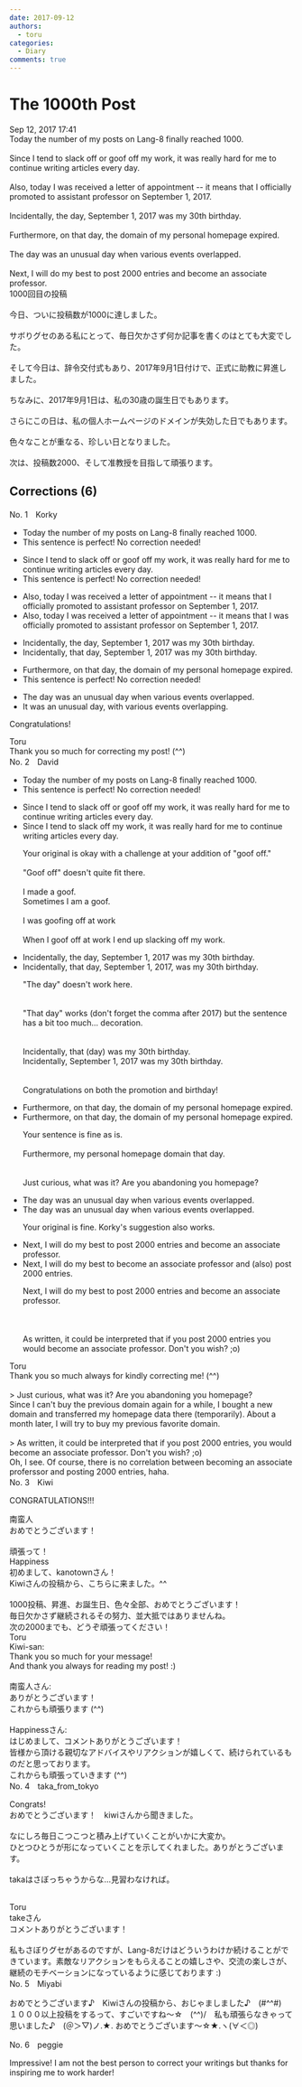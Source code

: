 ```yaml
---
date: 2017-09-12
authors:
  - toru
categories:
  - Diary
comments: true
---
```


# The 1000th Post
<div class="date">Sep 12, 2017 17:41</div>
<div id="post"><div id="body_show_ori">
Today the number of my posts on Lang-8 finally reached 1000.<br/><br/>Since I tend to slack off or goof off my work, it was really hard for me to continue writing articles every day.<br/><br/>Also, today I was received a letter of appointment -- it means that I officially promoted to assistant professor on September 1, 2017.<br/><br/>Incidentally, the day, September 1, 2017 was my 30th birthday.<br/><br/>Furthermore, on that day, the domain of my personal homepage expired.<br/><br/>The day was an unusual day when various events overlapped. <br/><br/>Next, I will do my best to post 2000 entries and become an associate professor.
</div></div>

<!-- more -->

<div id="post_ja"><div id="body_show_mo">
1000回目の投稿<br/><br/>今日、ついに投稿数が1000に達しました。<br/><br/>サボりグセのある私にとって、毎日欠かさず何か記事を書くのはとても大変でした。<br/><br/>そして今日は、辞令交付式もあり、2017年9月1日付けで、正式に助教に昇進しました。<br/><br/>ちなみに、2017年9月1日は、私の30歳の誕生日でもあります。<br/><br/>さらにこの日は、私の個人ホームページのドメインが失効した日でもあります。<br/><br/>色々なことが重なる、珍しい日となりました。<br/><br/>次は、投稿数2000、そして准教授を目指して頑張ります。
</div></div>

## Corrections (6)
<div id="block"><div class="first_name"> No. 1　<span class="just_name">Korky</span></div><div id="block2">
<ul class="correction_field">
<li class="incorrect">Today the number of my posts on Lang-8 finally reached 1000.</li>
<li class="corrected perfect">This sentence is perfect! No correction needed!</li>
</ul>
<ul class="correction_field">
<li class="incorrect">Since I tend to slack off or goof off my work, it was really hard for me to continue writing articles every day.</li>
<li class="corrected perfect">This sentence is perfect! No correction needed!</li>
</ul>
<ul class="correction_field">
<li class="incorrect">Also, today I was received a letter of appointment -- it means that I officially promoted to assistant professor on September 1, 2017.</li>
<li class="corrected correct">
Also, today I <span class="sline">was</span> received a letter of appointment -- it means that I <span class="f_blue">was </span>officially promoted to assistant professor on September 1, 2017.
</li>
</ul>
<ul class="correction_field">
<li class="incorrect">Incidentally, the day, September 1, 2017 was my 30th birthday.</li>
<li class="corrected correct">
Incidentally, <span class="f_red">that</span> day, September 1, 2017 was my 30th birthday.
</li>
</ul>
<ul class="correction_field">
<li class="incorrect">Furthermore, on that day, the domain of my personal homepage expired.</li>
<li class="corrected perfect">This sentence is perfect! No correction needed!</li>
</ul>
<ul class="correction_field">
<li class="incorrect">The day was an unusual day when various events overlapped.</li>
<li class="corrected correct">
<span class="f_blue">It was</span> an unusual day, <span class="f_blue">with</span> various events <span class="f_blue">overlapping.</span>
</li>
</ul>
<p class="comment_small">
 Congratulations!
</p>

</div><div class="name"><span class="just_name">Toru</span><br>
Thank you so much for correcting my post! (^^)
</div>
</div>
<div id="block"><div class="first_name"> No. 2　<span class="just_name">David</span></div><div id="block2">
<ul class="correction_field">
<li class="incorrect">Today the number of my posts on Lang-8 finally reached 1000.</li>
<li class="corrected perfect">This sentence is perfect! No correction needed!</li>
</ul>
<ul class="correction_field">
<li class="incorrect">Since I tend to slack off or goof off my work, it was really hard for me to continue writing articles every day.</li>
<li class="corrected correct">
Since I tend to slack off my work, it was really hard for me to continue writing articles every day.
<p class="correction_comment">Your original is okay with a challenge at your addition of "goof off." <br/><br/>"Goof off" doesn't quite fit there.<br/><br/>I made a goof. <br/>Sometimes I am a goof.<br/><br/>I was goofing off at work<br/><br/>When I goof off at work I end up slacking off my work.</p>
</li>
</ul>
<ul class="correction_field">
<li class="incorrect">Incidentally, the day, September 1, 2017 was my 30th birthday.</li>
<li class="corrected correct">
Incidentally, that day, September 1, 2017, was my 30th birthday.
<p class="correction_comment">"The day" doesn't work here. <br/><br/><br/>"That day" works (don't forget the comma after 2017) but the sentence has a bit too much... decoration.<br/><br/><br/>Incidentally, that (day) was my 30th birthday.<br/>Incidentally, September 1, 2017 was my 30th birthday.<br/><br/><br/>Congratulations on both the promotion and birthday!</p>
</li>
</ul>
<ul class="correction_field">
<li class="incorrect">Furthermore, on that day, the domain of my personal homepage expired.</li>
<li class="corrected correct">
Furthermore, on that day, the domain of my personal homepage expired.
<p class="correction_comment">Your sentence is fine as is.<br/><br/>Furthermore, my personal homepage domain that day.<br/><br/><br/>Just curious, what was it? Are you abandoning you homepage?</p>
</li>
</ul>
<ul class="correction_field">
<li class="incorrect">The day was an unusual day when various events overlapped.</li>
<li class="corrected correct">
The day was an unusual day when various events overlapped.
<p class="correction_comment">Your original is fine. Korky's suggestion also works.</p>
</li>
</ul>
<ul class="correction_field">
<li class="incorrect">Next, I will do my best to post 2000 entries and become an associate professor.</li>
<li class="corrected correct">
Next, I will do my best to become an associate professor and (also) post 2000 entries. 
<p class="correction_comment">Next, I will do my best to post 2000 entries and become an associate professor.<br/><br/><br/><br/>As written, it could be interpreted that if you  post 2000 entries you would become an associate professor. Don't you wish? ;o)</p>
</li>
</ul>
</div><div class="name"><span class="just_name">Toru</span><br>
Thank you so much always for kindly correcting me! (^^)<br/><br/>&gt; Just curious, what was it? Are you abandoning you homepage?<br/>Since I can't buy the previous domain again for a while, I bought a new domain and transferred my homepage data there (temporarily). About a month later, I will try to buy my previous favorite domain.<br/><br/>&gt; As written, it could be interpreted that if you post 2000 entries, you would become an associate professor. Don't you wish? ;o)<br/>Oh, I see. Of course, there is no correlation between becoming an associate proferssor and posting 2000 entries, haha.
</div>
</div>
<div id="block"><div class="first_name"> No. 3　<span class="just_name">Kiwi</span></div><div id="block2">
<p class="comment_small">
 CONGRATULATIONS!!!
</p>

</div><div class="name"><span class="just_name">南蛮人</span><br>
おめでとうございます！<br/><br/>頑張って！
</div>
<div class="name"><span class="just_name">Happiness</span><br>
初めまして、kanotownさん！<br/>Kiwiさんの投稿から、こちらに来ました。^^<br/><br/>1000投稿、昇進、お誕生日、色々全部、おめでとうございます！<br/>毎日欠かさず継続されるその努力、並大抵ではありませんね。<br/>次の2000までも、どうぞ頑張ってください！
</div>
<div class="name"><span class="just_name">Toru</span><br>
Kiwi-san:<br/>Thank you so much for your message!<br/>And thank you always for reading my post! :)<br/><br/>南蛮人さん:<br/>ありがとうございます！<br/>これからも頑張ります (^^)<br/><br/>Happinessさん:<br/>はじめまして、コメントありがとうございます！<br/>皆様から頂ける親切なアドバイスやリアクションが嬉しくて、続けられているものだと思っております。<br/>これからも頑張っていきます (^^)
</div>
</div>
<div id="block"><div class="first_name"> No. 4　<span class="just_name">taka_from_tokyo</span></div><div id="block2">
<p class="comment_small">
 Congrats!
 <br/>
 おめでとうございます！　kiwiさんから聞きました。
 <br/>
 <br/>
 なにしろ毎日こつこつと積み上げていくことがいかに大変か。
 <br/>
 ひとつひとうが形になっていくことを示してくれました。ありがとうございます。
 <br/>
 <br/>
 takaはさぼっちゃうからな…見習わなければ。
 <br/>
 <br/>
</p>

</div><div class="name"><span class="just_name">Toru</span><br>
takeさん<br/>コメントありがとうございます！<br/><br/>私もさぼりグセがあるのですが、Lang-8だけはどういうわけか続けることができています。素敵なリアクションをもらえることの嬉しさや、交流の楽しさが、継続のモチベーションになっているように感じております :)
</div>
</div>
<div id="block"><div class="first_name"> No. 5　<span class="just_name">Miyabi</span></div><div id="block2">
<p class="comment_small">
 おめでとうございます♪　Kiwiさんの投稿から、おじゃましました♪　(#^^#)
 <br/>
 １０００以上投稿をするって、すごいですね～☆　(^^)/　私も頑張らなきゃって思いました♪　(＠＞▽)ノ.★. おめでとうございます～☆★.ヽ(∀＜◎)
</p>

</div></div>
<div id="block"><div class="first_name"> No. 6　<span class="just_name">peggie</span></div><div id="block2">
<p class="comment_small">
 Impressive! I am not the best person to correct your writings but thanks for inspiring me to work harder!
</p>

</div></div>
